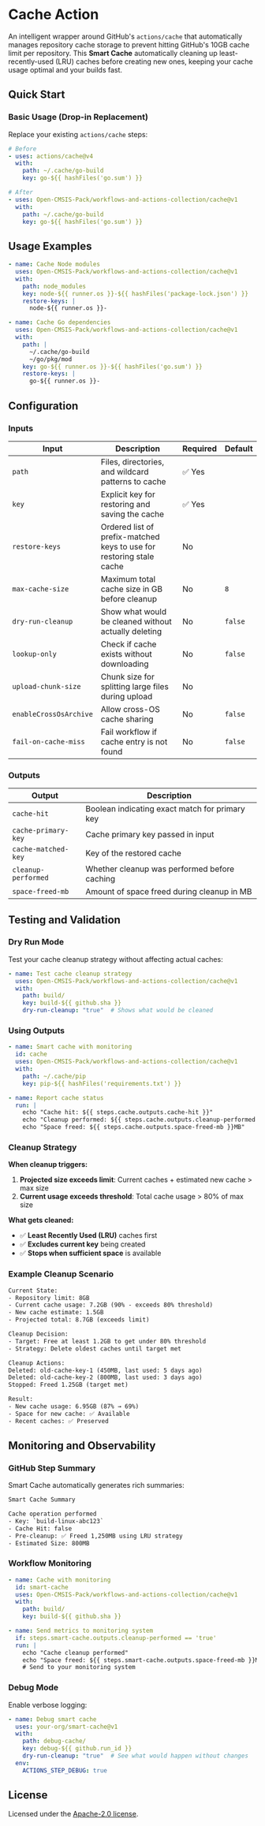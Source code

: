 
# Cache Action

An intelligent wrapper around GitHub's `actions/cache` that automatically manages repository
cache storage to prevent hitting GitHub's 10GB cache limit per repository. This **Smart Cache**
automatically cleaning up least-recently-used (LRU) caches before creating new ones, keeping
your cache usage optimal and your builds fast.

## Quick Start

### Basic Usage (Drop-in Replacement)

Replace your existing `actions/cache` steps:

```yaml
# Before
- uses: actions/cache@v4
  with:
    path: ~/.cache/go-build
    key: go-${{ hashFiles('go.sum') }}

# After  
- uses: Open-CMSIS-Pack/workflows-and-actions-collection/cache@v1
  with:
    path: ~/.cache/go-build
    key: go-${{ hashFiles('go.sum') }}
```

## Usage Examples

```yaml
- name: Cache Node modules
  uses: Open-CMSIS-Pack/workflows-and-actions-collection/cache@v1
  with:
    path: node_modules
    key: node-${{ runner.os }}-${{ hashFiles('package-lock.json') }}
    restore-keys: |
      node-${{ runner.os }}-
```

```yaml
- name: Cache Go dependencies
  uses: Open-CMSIS-Pack/workflows-and-actions-collection/cache@v1
  with:
    path: |
      ~/.cache/go-build
      ~/go/pkg/mod
    key: go-${{ runner.os }}-${{ hashFiles('go.sum') }}
    restore-keys: |
      go-${{ runner.os }}-
```

## Configuration

### Inputs

| Input | Description | Required | Default |
|-------|-------------|----------|---------|
| `path` | Files, directories, and wildcard patterns to cache | ✅ Yes | |
| `key` | Explicit key for restoring and saving the cache | ✅ Yes | |
| `restore-keys` | Ordered list of prefix-matched keys to use for restoring stale cache | No | |
| `max-cache-size` | Maximum total cache size in GB before cleanup | No | `8` |
| `dry-run-cleanup` | Show what would be cleaned without actually deleting | No | `false` |
| `lookup-only` | Check if cache exists without downloading | No | `false` |
| `upload-chunk-size` | Chunk size for splitting large files during upload | No | |
| `enableCrossOsArchive` | Allow cross-OS cache sharing | No | `false` |
| `fail-on-cache-miss` | Fail workflow if cache entry is not found | No | `false` |

### Outputs

| Output | Description |
|--------|-------------|
| `cache-hit` | Boolean indicating exact match for primary key |
| `cache-primary-key` | Cache primary key passed in input |
| `cache-matched-key` | Key of the restored cache |
| `cleanup-performed` | Whether cleanup was performed before caching |
| `space-freed-mb` | Amount of space freed during cleanup in MB |

## Testing and Validation

### Dry Run Mode

Test your cache cleanup strategy without affecting actual caches:

```yaml
- name: Test cache cleanup strategy
  uses: Open-CMSIS-Pack/workflows-and-actions-collection/cache@v1
  with:
    path: build/
    key: build-${{ github.sha }}
    dry-run-cleanup: "true"  # Shows what would be cleaned
```

### Using Outputs

```yaml
- name: Smart cache with monitoring
  id: cache
  uses: Open-CMSIS-Pack/workflows-and-actions-collection/cache@v1
  with:
    path: ~/.cache/pip
    key: pip-${{ hashFiles('requirements.txt') }}

- name: Report cache status
  run: |
    echo "Cache hit: ${{ steps.cache.outputs.cache-hit }}"
    echo "Cleanup performed: ${{ steps.cache.outputs.cleanup-performed }}"
    echo "Space freed: ${{ steps.cache.outputs.space-freed-mb }}MB"
```

### Cleanup Strategy

**When cleanup triggers:**

1. **Projected size exceeds limit**: Current caches + estimated new cache > max size
2. **Current usage exceeds threshold**: Total cache usage > 80% of max size

**What gets cleaned:**

- ✅ **Least Recently Used (LRU)** caches first
- ✅ **Excludes current key** being created  
- ✅ **Stops when sufficient space** is available

### Example Cleanup Scenario

```txt
Current State:
- Repository limit: 8GB
- Current cache usage: 7.2GB (90% - exceeds 80% threshold)
- New cache estimate: 1.5GB
- Projected total: 8.7GB (exceeds limit)

Cleanup Decision:
- Target: Free at least 1.2GB to get under 80% threshold
- Strategy: Delete oldest caches until target met

Cleanup Actions:
Deleted: old-cache-key-1 (450MB, last used: 5 days ago)
Deleted: old-cache-key-2 (800MB, last used: 3 days ago)  
Stopped: Freed 1.25GB (target met)

Result:
- New cache usage: 6.95GB (87% → 69%)
- Space for new cache: ✅ Available
- Recent caches: ✅ Preserved
```

## Monitoring and Observability

### GitHub Step Summary

Smart Cache automatically generates rich summaries:

```txt
Smart Cache Summary

Cache operation performed
- Key: `build-linux-abc123`
- Cache Hit: false  
- Pre-cleanup: ✅ Freed 1,250MB using LRU strategy
- Estimated Size: 800MB
```

### Workflow Monitoring

```yaml
- name: Cache with monitoring
  id: smart-cache
  uses: Open-CMSIS-Pack/workflows-and-actions-collection/cache@v1
  with:
    path: build/
    key: build-${{ github.sha }}

- name: Send metrics to monitoring system
  if: steps.smart-cache.outputs.cleanup-performed == 'true'
  run: |
    echo "Cache cleanup performed"
    echo "Space freed: ${{ steps.smart-cache.outputs.space-freed-mb }}MB"
    # Send to your monitoring system
```

### Debug Mode

Enable verbose logging:

```yaml
- name: Debug smart cache
  uses: your-org/smart-cache@v1
  with:
    path: debug-cache/
    key: debug-${{ github.run_id }}
    dry-run-cleanup: "true"  # See what would happen without changes
  env:
    ACTIONS_STEP_DEBUG: true
```

## License

Licensed under the [Apache-2.0 license](../LICENSE).
